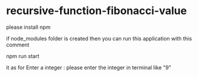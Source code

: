# recursive-function-fibonacci-value

please install npm 

if node_modules folder is created then you can run this application with this comment 

npm run start

it as for Enter a integer : please enter the integer in terminal like "9"